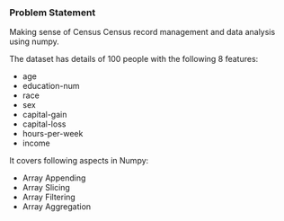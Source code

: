 ### Problem Statement
Making sense of Census
Census record management and data analysis using numpy.

The dataset has details of 100 people with the following 8 features:
- age	
- education-num
-	race
-	sex
-	capital-gain
-	capital-loss
-	hours-per-week
-	income

It covers following aspects in Numpy:
- Array Appending
- Array Slicing
- Array Filtering
- Array Aggregation
